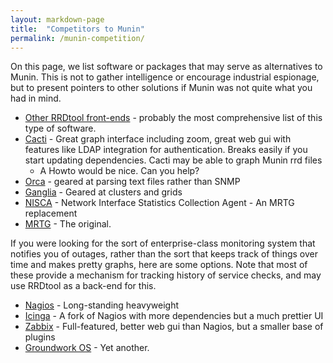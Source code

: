 ```yaml
---
layout: markdown-page
title: 	"Competitors to Munin"
permalink: /munin-competition/
---
```


On this page, we list software or packages that may serve as alternatives to Munin. This is not to gather intelligence or
encourage industrial espionage, but to present pointers to other solutions if Munin was not quite what you had in mind.

- [​Other RRDtool front-ends](http://people.ee.ethz.ch/~oetiker/webtools/rrdtool/rrdworld/) - probably the most comprehensive list of this type of software.
- [Cacti](http://www.cacti.net/) - Great graph interface including zoom, great web gui with features like LDAP integration
	for authentication. Breaks easily if you start updating dependencies. Cacti may be able to graph Munin rrd files
	- A Howto would be nice. Can you help?
- [Orca](http://www.orcaware.com/orca/) - geared at parsing text files rather than SNMP
- [Ganglia](http://ganglia.sourceforge.net/) - Geared at clusters and grids
- [​NISCA](http://nisca.sourceforge.net/) - Network Interface Statistics Collection Agent - An MRTG replacement
- [MRTG](http://people.ee.ethz.ch/~oetiker/webtools/mrtg/) - The original.

If you were looking for the sort of enterprise-class monitoring system that notifies you of outages, rather than the sort
that keeps track of things over time and makes pretty graphs, here are some options. Note that most of these provide a
mechanism for tracking history of service checks, and may use RRDtool as a back-end for this.

- ​[Nagios](http://www.nagios.org/) - Long-standing heavyweight
- [Icinga](http://www.icinga.org/) - A fork of Nagios with more dependencies but a much prettier UI
- [Zabbix](http://www.zabbix.org/) - Full-featured, better web gui than Nagios, but a smaller base of plugins
- [​Groundwork OS](http://www.groundworkopensource.com/) - Yet another.
